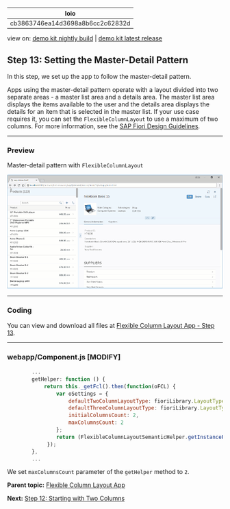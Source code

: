 <!-- loiocb3863746ea14d3698a8b6cc2c62832d -->

| loio |
| -----|
| cb3863746ea14d3698a8b6cc2c62832d |

<div id="loio">

view on: [demo kit nightly build](https://openui5nightly.hana.ondemand.com/#/topic/cb3863746ea14d3698a8b6cc2c62832d) | [demo kit latest release](https://openui5.hana.ondemand.com/#/topic/cb3863746ea14d3698a8b6cc2c62832d)</div>

## Step 13: Setting the Master-Detail Pattern

In this step, we set up the app to follow the master-detail pattern.

Apps using the master-detail pattern operate with a layout divided into two separate areas - a master list area and a details area. The master list area displays the items available to the user and the details area displays the details for an item that is selected in the master list. If your use case requires it, you can set the `FlexibleColumnLayout` to use a maximum of two columns. For more information, see the [SAP Fiori Design Guidelines](https://experience.sap.com/fiori-design-web/flexible-column-layout/#two-columns-masterdetail-mode).

***

<a name="loiocb3863746ea14d3698a8b6cc2c62832d__section_yfh_d31_12b"/>

### Preview

   
  
<a name="loiocb3863746ea14d3698a8b6cc2c62832d__fig_zfh_d31_12b"/>Master-detail pattern with `FlexibleColumnLayout`

 ![](images/loio267d05fd0b294310b7bebdeda5f70e3b_HiRes.gif "Master-detail pattern with FlexibleColumnLayout") 

***

<a name="loiocb3863746ea14d3698a8b6cc2c62832d__section_fd2_4dd_lbb"/>

### Coding

You can view and download all files at [Flexible Column Layout App - Step 13](https://openui5.hana.ondemand.com/#/sample/sap.f.tutorial.fiori2.13/preview).

***

<a name="loiocb3863746ea14d3698a8b6cc2c62832d__section_b2w_gqj_l4b"/>

### webapp/Component.js \[MODIFY\]

```js
		...
		getHelper: function () {
			return this._getFcl().then(function(oFCL) {
				var oSettings = {
					defaultTwoColumnLayoutType: fioriLibrary.LayoutType.TwoColumnsMidExpanded,
					defaultThreeColumnLayoutType: fioriLibrary.LayoutType.ThreeColumnsMidExpanded,
					initialColumnsCount: 2,
					maxColumnsCount: 2
				};
				return (FlexibleColumnLayoutSemanticHelper.getInstanceFor(oFCL, oSettings));
			 });
		},
		...
```

We set `maxColumnsCount` parameter of the `getHelper` method to `2`.

**Parent topic:** [Flexible Column Layout App](Flexible_Column_Layout_App_c4de2df.md "In this tutorial, we showcase how to structure your OpenUI5 app using the layout patterns that comply with the SAP Fiori design guidelines.")

**Next:** [Step 12: Starting with Two Columns](Step_12_Starting_with_Two_Columns_a96fbe4.md "In this step, we set up the app to start with an initial layout of two columns.")

